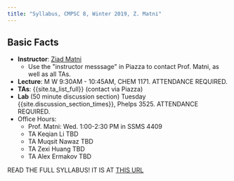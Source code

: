 ```yaml
---
title: "Syllabus, CMPSC 8, Winter 2019, Z. Matni"
---
```


Basic Facts
-----------

* **Instructor**:  [Ziad Matni](http://www.cs.ucsb.edu/~zmatni)
   * Use the "instructor messsage" in Piazza to contact Prof. Matni, as well as all TAs.
* **Lecture**: M W 9:30AM - 10:45AM, CHEM 1171. ATTENDANCE REQUIRED. 
* **TAs**: {{site.ta_list_full}} (contact via Piazza)
* **Lab** (50 minute discussion section) Tuesday {{site.discussion_section_times}}, Phelps 3525. ATTENDANCE REQUIRED.                                         
* Office Hours: 
    * Prof. Matni: Wed. 1:00-2:30 PM in SSMS 4409
    * TA Keqian Li     TBD
    * TA Muqsit Nawaz  TBD
    * TA Zexi Huang    TBD
    * TA Alex Ermakov  TBD

READ THE FULL SYLLABUS! IT IS AT [THIS URL](https://url-goes-here)

